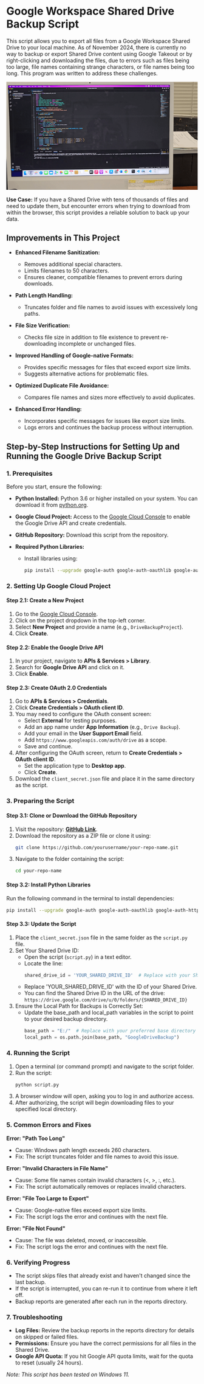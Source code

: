 # Google Workspace Shared Drive Backup Script

This script allows you to export all files from a Google Workspace Shared Drive to your local machine. As of November 2024, there is currently no way to backup or export Shared Drive content using Google Takeout or by right-clicking and downloading the files, due to errors such as files being too large, file names containing strange characters, or file names being too long. This program was written to address these challenges.

![Run Script GIF](https://github.com/yurigushiken/google-shared-drive-exporter/blob/main/images/YouCut_20241115_174925804_1.gif?raw=true)

**Use Case:** If you have a Shared Drive with tens of thousands of files and need to update them, but encounter errors when trying to download from within the browser, this script provides a reliable solution to back up your data.

## Improvements in This Project

- **Enhanced Filename Sanitization:**
  - Removes additional special characters.
  - Limits filenames to 50 characters.
  - Ensures cleaner, compatible filenames to prevent errors during downloads.

- **Path Length Handling:**
  - Truncates folder and file names to avoid issues with excessively long paths.

- **File Size Verification:**
  - Checks file size in addition to file existence to prevent re-downloading incomplete or unchanged files.

- **Improved Handling of Google-native Formats:**
  - Provides specific messages for files that exceed export size limits.
  - Suggests alternative actions for problematic files.

- **Optimized Duplicate File Avoidance:**
  - Compares file names and sizes more effectively to avoid duplicates.

- **Enhanced Error Handling:**
  - Incorporates specific messages for issues like export size limits.
  - Logs errors and continues the backup process without interruption.

## Step-by-Step Instructions for Setting Up and Running the Google Drive Backup Script

### 1. Prerequisites

Before you start, ensure the following:

- **Python Installed:** Python 3.6 or higher installed on your system. You can download it from [python.org](https://www.python.org/downloads/).

- **Google Cloud Project:** Access to the [Google Cloud Console](https://console.cloud.google.com/) to enable the Google Drive API and create credentials.

- **GitHub Repository:** Download this script from the repository.

- **Required Python Libraries:**
  - Install libraries using:
    ```bash
    pip install --upgrade google-auth google-auth-oauthlib google-auth-httplib2 google-api-python-client
    ```

### 2. Setting Up Google Cloud Project

#### Step 2.1: Create a New Project

1. Go to the [Google Cloud Console](https://console.cloud.google.com/).
2. Click on the project dropdown in the top-left corner.
3. Select **New Project** and provide a name (e.g., `DriveBackupProject`).
4. Click **Create**.

#### Step 2.2: Enable the Google Drive API

1. In your project, navigate to **APIs & Services > Library**.
2. Search for **Google Drive API** and click on it.
3. Click **Enable**.

#### Step 2.3: Create OAuth 2.0 Credentials

1. Go to **APIs & Services > Credentials**.
2. Click **Create Credentials > OAuth client ID**.
3. You may need to configure the OAuth consent screen:
   - Select **External** for testing purposes.
   - Add an app name under **App Information** (e.g., `Drive Backup`).
   - Add your email in the **User Support Email** field.
   - Add `https://www.googleapis.com/auth/drive` as a scope.
   - Save and continue.
4. After configuring the OAuth screen, return to **Create Credentials > OAuth client ID**.
   - Set the application type to **Desktop app**.
   - Click **Create**.
5. Download the `client_secret.json` file and place it in the same directory as the script.

### 3. Preparing the Script

#### Step 3.1: Clone or Download the GitHub Repository

1. Visit the repository: **[GitHub Link](https://github.com/yourusername/your-repo-name)**.
2. Download the repository as a ZIP file or clone it using:
   ```bash
   git clone https://github.com/yourusername/your-repo-name.git
   ```
3. Navigate to the folder containing the script:
   ```bash
   cd your-repo-name
   ```

#### Step 3.2: Install Python Libraries
Run the following command in the terminal to install dependencies:
```bash
pip install --upgrade google-auth google-auth-oauthlib google-auth-httplib2 google-api-python-client
```

#### Step 3.3: Update the Script

1. Place the `client_secret.json` file in the same folder as the `script.py` file.
2. Set Your Shared Drive ID:
   - Open the script (`script.py`) in a text editor.
   - Locate the line:
     ```python
     shared_drive_id = 'YOUR_SHARED_DRIVE_ID'  # Replace with your Shared Drive ID
     ```
   - Replace 'YOUR_SHARED_DRIVE_ID' with the ID of your Shared Drive.
   - You can find the Shared Drive ID in the URL of the drive:
     `https://drive.google.com/drive/u/0/folders/{SHARED_DRIVE_ID}`
3. Ensure the Local Path for Backups is Correctly Set:
   - Update the base_path and local_path variables in the script to point to your desired backup directory.
     ```python
     base_path = "E:/"  # Replace with your preferred base directory
     local_path = os.path.join(base_path, "GoogleDriveBackup")
     ```

### 4. Running the Script

1. Open a terminal (or command prompt) and navigate to the script folder.
2. Run the script:
   ```bash
   python script.py
   ```
3. A browser window will open, asking you to log in and authorize access.
4. After authorizing, the script will begin downloading files to your specified local directory.

### 5. Common Errors and Fixes

**Error: "Path Too Long"**
- Cause: Windows path length exceeds 260 characters.
- Fix: The script truncates folder and file names to avoid this issue.

**Error: "Invalid Characters in File Name"**
- Cause: Some file names contain invalid characters (<, >, :, etc.).
- Fix: The script automatically removes or replaces invalid characters.

**Error: "File Too Large to Export"**
- Cause: Google-native files exceed export size limits.
- Fix: The script logs the error and continues with the next file.

**Error: "File Not Found"**
- Cause: The file was deleted, moved, or inaccessible.
- Fix: The script logs the error and continues with the next file.

### 6. Verifying Progress

- The script skips files that already exist and haven't changed since the last backup.
- If the script is interrupted, you can re-run it to continue from where it left off.
- Backup reports are generated after each run in the reports directory.

### 7. Troubleshooting

- **Log Files:** Review the backup reports in the reports directory for details on skipped or failed files.
- **Permissions:** Ensure you have the correct permissions for all files in the Shared Drive.
- **Google API Quota:** If you hit Google API quota limits, wait for the quota to reset (usually 24 hours).

_Note: This script has been tested on Windows 11._
